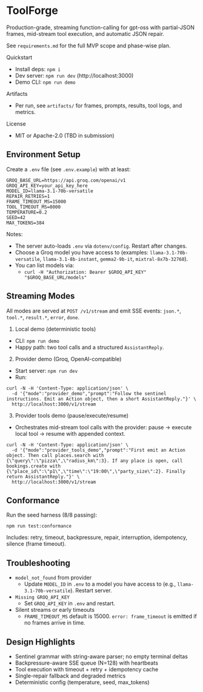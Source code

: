 # ToolForge

Production-grade, streaming function-calling for gpt-oss with partial-JSON frames, mid-stream tool execution, and automatic JSON repair.

See `requirements.md` for the full MVP scope and phase-wise plan.

Quickstart
- Install deps: `npm i`
- Dev server: `npm run dev` (http://localhost:3000)
- Demo CLI: `npm run demo`

Artifacts
- Per run, see `artifacts/` for frames, prompts, results, tool logs, and metrics.

License
- MIT or Apache-2.0 (TBD in submission)

## Environment Setup

Create a `.env` file (see `.env.example`) with at least:

```
GROQ_BASE_URL=https://api.groq.com/openai/v1
GROQ_API_KEY=your_api_key_here
MODEL_ID=llama-3.1-70b-versatile
REPAIR_RETRIES=1
FRAME_TIMEOUT_MS=15000
TOOL_TIMEOUT_MS=8000
TEMPERATURE=0.2
SEED=42
MAX_TOKENS=384
```

Notes:
- The server auto-loads `.env` via `dotenv/config`. Restart after changes.
- Choose a Groq model you have access to (examples: `llama-3.1-70b-versatile`, `llama-3.1-8b-instant`, `gemma2-9b-it`, `mixtral-8x7b-32768`).
- You can list models via:
  - `curl -H "Authorization: Bearer $GROQ_API_KEY" "$GROQ_BASE_URL/models"`

## Streaming Modes

All modes are served at `POST /v1/stream` and emit SSE events: `json.*`, `tool.*`, `result.*`, `error`, `done`.

1) Local demo (deterministic tools)
- CLI: `npm run demo`
- Happy path: two tool calls and a structured `AssistantReply`.

2) Provider demo (Groq, OpenAI-compatible)
- Start server: `npm run dev`
- Run:

```
curl -N -H 'Content-Type: application/json' \
  -d '{"mode":"provider_demo","prompt":"Follow the sentinel instructions. Emit an Action object, then a short AssistantReply."}' \
  http://localhost:3000/v1/stream
```

3) Provider tools demo (pause/execute/resume)
- Orchestrates mid-stream tool calls with the provider: pause → execute local tool → resume with appended context.

```
curl -N -H 'Content-Type: application/json' \
  -d '{"mode":"provider_tools_demo","prompt":"First emit an Action object. Then call places.search with {\"query\":\"pizza\",\"radius_km\":3}. If any place is open, call bookings.create with {\"place_id\":\"p1\",\"time\":\"19:00\",\"party_size\":2}. Finally return AssistantReply."}' \
  http://localhost:3000/v1/stream
```

## Conformance

Run the seed harness (8/8 passing):

```
npm run test:conformance
```

Includes: retry, timeout, backpressure, repair, interruption, idempotency, silence (frame timeout).

## Troubleshooting

- `model_not_found` from provider
  - Update `MODEL_ID` in `.env` to a model you have access to (e.g., `llama-3.1-70b-versatile`). Restart server.
- `Missing GROQ_API_KEY`
  - Set `GROQ_API_KEY` in `.env` and restart.
- Silent streams or early timeouts
  - `FRAME_TIMEOUT_MS` default is 15000. `error: frame_timeout` is emitted if no frames arrive in time.

## Design Highlights

- Sentinel grammar with string-aware parser; no empty terminal deltas
- Backpressure-aware SSE queue (N=128) with heartbeats
- Tool execution with timeout + retry + idempotency cache
- Single-repair fallback and degraded metrics
- Deterministic config (temperature, seed, max_tokens)
